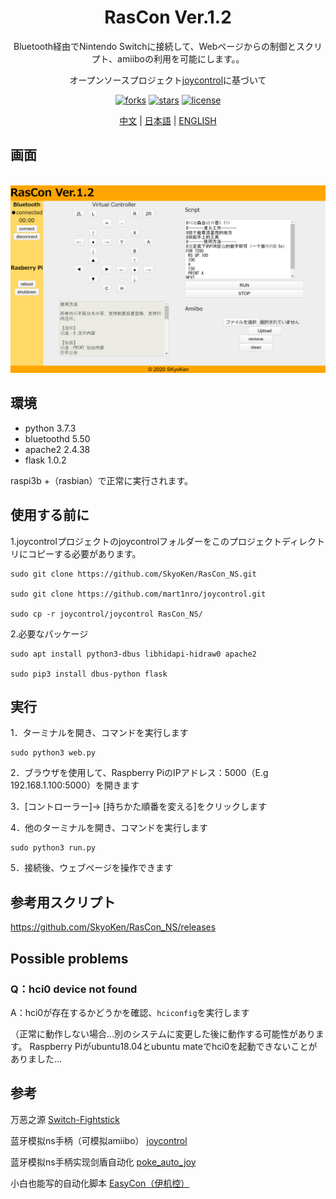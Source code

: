 <div align="center">
  <h1>RasCon Ver.1.2</h1>
  <p>Bluetooth経由でNintendo Switchに接続して、Webページからの制御とスクリプト、amiiboの利用を可能にします。。</p>
  <p>オープンソースプロジェクト<a href="https://github.com/mart1nro/joycontrol">joycontrol</a>に基づいて</p>
  <p>
  <a href="https://github.com/SkyoKen/RasCon_NS"><img src="https://img.shields.io/github/forks/SkyoKen/RasCon_NS.svg" alt="forks"></a>
  <a href="https://github.com/SkyoKen/RasCon_NS"><img src="https://img.shields.io/github/stars/SkyoKen/RasCon_NS.svg" alt="stars"></a>
  <a href="https://github.com/SkyoKen/RasCon_NS"><img src="https://img.shields.io/github/license/SkyoKen/RasCon_NS.svg" alt="license"></a>
  </p>
  <p>
  <a href="README.md">中文</a> | 
  <a href="README_JP.md">日本語</a> | 
  <a href="README_EN.md">ENGLISH</a>
</p>
</div>

## 画面
<br/>
<img src="image.png">
<br/>

## 環境
* python 3.7.3
* bluetoothd 5.50
* apache2 2.4.38  
* flask 1.0.2 

raspi3b +（rasbian）で正常に実行されます。

## 使用する前に
1.joycontrolプロジェクトのjoycontrolフォルダーをこのプロジェクトディレクトリにコピーする必要があります。
```
sudo git clone https://github.com/SkyoKen/RasCon_NS.git

sudo git clone https://github.com/mart1nro/joycontrol.git

sudo cp -r joycontrol/joycontrol RasCon_NS/
```
2.必要なパッケージ
```
sudo apt install python3-dbus libhidapi-hidraw0 apache2

sudo pip3 install dbus-python flask
```

## 実行
1．ターミナルを開き、コマンドを実行します
```
sudo python3 web.py
```
2．ブラウザを使用して、Raspberry PiのIPアドレス：5000（E.g 192.168.1.100:5000）を開きます

3．[コントローラー]-> [持ちかた順番を変える]をクリックします

4．他のターミナルを開き、コマンドを実行します
```
sudo python3 run.py
```
5．接続後、ウェブページを操作できます

## 参考用スクリプト
https://github.com/SkyoKen/RasCon_NS/releases

## Possible problems

### Q：hci0 device not found
A：hci0が存在するかどうかを確認、`hciconfig`を実行します

（正常に動作しない場合...別のシステムに変更した後に動作する可能性があります。 Raspberry Piがubuntu18.04とubuntu mateでhci0を起動できないことがありました...

## 参考
万恶之源 [Switch-Fightstick](https://github.com/progmem/Switch-Fightstick)

蓝牙模拟ns手柄（可模拟amiibo） [joycontrol](https://github.com/mart1nro/joycontrol)

蓝牙模拟ns手柄实现剑盾自动化 [poke_auto_joy](https://github.com/xxwsL/poke_auto_joy)

小白也能写的自动化脚本 [EasyCon（伊机控）](https://github.com/nukieberry/PokemonTycoon)



